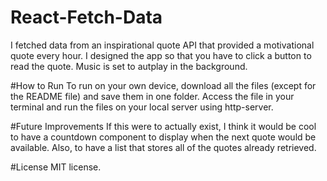 # React-Fetch-Data
I fetched data from an inspirational quote API that provided a motivational quote every hour. I designed the app so that you have to click a button to read the quote. Music is set to autplay in the background.

#How to Run
To run on your own device, download all the files (except for the README file) and save them in one folder. Access the file in your terminal and run the files on your local server using http-server.

#Future Improvements
If this were to actually exist, I think it would be cool to have a countdown component to display when the next quote would be available. Also, to have a list that stores all of the quotes already retrieved.

#License
MIT license.
